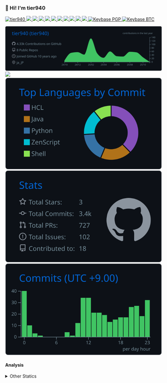 ### 👋 Hi! I'm tier940

<p align="left"> 
  <a href="https://github.com/tier940/tier940/">
    <img src="https://komarev.com/ghpvc/?username=tier940" alt="tier940" />
  </a>
  <a href="http://twitter.com/tier940">
    <img height="20" src="https://img.shields.io/twitter/follow/tier940?label=Twitter&logo=twitter&style=flat" />
  </a>
  <a href="https://github.com/tier940">
    <img height="20" src="https://img.shields.io/github/followers/tier940?label=follow&logo=github&style=flat" />
  </a>
  <a href="https://www.reddit.com/user/tier940">
    <img height="20" src="https://img.shields.io/reddit/user-karma/combined/tier940?label=Reddit&logo=reddit&style=flat" />
  </a>
  <a href="https://stackoverflow.com/users/17317833/tier940">
    <img height="20" src="https://img.shields.io/stackexchange/stackoverflow/r/17317833?label=StackOverflow&logo=stack-overflow&style=flat" />
  </a>
  <a href="https://zenn.dev/tier940">
    <img height="20" src="https://zenn.badge.nikaera.com/s/tier940/likes" />
  </a>
  <a href="https://zenn.dev/tier940">
    <img height="20" src="https://zenn.badge.nikaera.com/s/tier940/followers" />
  </a>
  <a href="https://zenn.dev/tier940">
    <img height="20" src="https://zenn.badge.nikaera.com/s/tier940/articles" />
  </a>
  <a href="http://qiita.com/tier940">
    <img height="20" src="https://qiita-badge.apiapi.app/s/tier940/posts.svg" />
  </a>
  <a href="http://qiita.com/tier940">
    <img height="20" src="https://qiita-badge.apiapi.app/s/tier940/contributions.svg" />
  </a>
  <a href="https://github.com/tier940/tier940/">
    <img height="20" src="https://github.com/tier940/tier940/actions/workflows/main.yml/badge.svg" />
  </a>
  <a href="https://keybase.io/tier940">
    <img alt="Keybase PGP" src="https://img.shields.io/keybase/pgp/tier940">
  </a>
  <a href="https://keybase.io/tier940">
    <img alt="Keybase BTC" src="https://img.shields.io/keybase/btc/tier940">
  </a>
</p>

[![](https://raw.githubusercontent.com/tier940/tier940/main/profile-summary-card-output/github_dark/0-profile-details.svg)](https://github.com/vn7n24fzkq/github-profile-summary-cards)
[![](https://raw.githubusercontent.com/tier940/tier940/main/profile-summary-card-output/github_dark/1-repos-per-language.svg)](https://github.com/vn7n24fzkq/github-profile-summary-cards) [![](https://raw.githubusercontent.com/tier940/tier940/main/profile-summary-card-output/github_dark/2-most-commit-language.svg)](https://github.com/vn7n24fzkq/github-profile-summary-cards)
[![](https://raw.githubusercontent.com/tier940/tier940/main/profile-summary-card-output/github_dark/3-stats.svg)](https://github.com/vn7n24fzkq/github-profile-summary-cards) [![](https://raw.githubusercontent.com/tier940/tier940/main/profile-summary-card-output/github_dark/4-productive-time.svg)](https://github.com/vn7n24fzkq/github-profile-summary-cards)


#### Analysis
<!-- <img height="150" src="https://github.com/tier940/tier940/blob/master/images/stat.svg" alt="Alternative Text"/> -->

<details>
  <summary>Other Statics</summary>
  <!--START_SECTION:waka-->
![Code Time](http://img.shields.io/badge/Code%20Time-6%2C307%20hrs%2029%20mins-blue)

**🐱 My GitHub Data** 

> 📦 86.9 kB Used in GitHub's Storage 
 > 
> 💼 Opted to Hire
 > 
> 📜 14 Public Repositories 
 > 
> 🔑 9 Private Repositories 
 > 
**I'm an Early 🐤** 

```text
🌞 Morning                2745 commits        ████░░░░░░░░░░░░░░░░░░░░░   16.89 % 
🌆 Daytime                5856 commits        █████████░░░░░░░░░░░░░░░░   36.03 % 
🌃 Evening                5929 commits        █████████░░░░░░░░░░░░░░░░   36.48 % 
🌙 Night                  1724 commits        ███░░░░░░░░░░░░░░░░░░░░░░   10.61 % 
```
📅 **I'm Most Productive on Saturday** 

```text
Monday                   1781 commits        ███░░░░░░░░░░░░░░░░░░░░░░   10.96 % 
Tuesday                  2490 commits        ████░░░░░░░░░░░░░░░░░░░░░   15.32 % 
Wednesday                1930 commits        ███░░░░░░░░░░░░░░░░░░░░░░   11.87 % 
Thursday                 1636 commits        ███░░░░░░░░░░░░░░░░░░░░░░   10.07 % 
Friday                   2363 commits        ████░░░░░░░░░░░░░░░░░░░░░   14.54 % 
Saturday                 3133 commits        █████░░░░░░░░░░░░░░░░░░░░   19.28 % 
Sunday                   2921 commits        ████░░░░░░░░░░░░░░░░░░░░░   17.97 % 
```


📊 **This Week I Spent My Time On** 

```text
🕑︎ Time Zone: Asia/Tokyo

💬 Programming Languages: 
Other                    37 hrs 8 mins       ████████████████████░░░░░   80.47 % 
Markdown                 2 hrs 9 mins        █░░░░░░░░░░░░░░░░░░░░░░░░   04.67 % 
YAML                     1 hr 59 mins        █░░░░░░░░░░░░░░░░░░░░░░░░   04.32 % 
Java                     1 hr 18 mins        █░░░░░░░░░░░░░░░░░░░░░░░░   02.85 % 
JSON                     1 hr 8 mins         █░░░░░░░░░░░░░░░░░░░░░░░░   02.48 % 

🔥 Editors: 
Chrome                   40 hrs 12 mins      ██████████████████████░░░   87.11 % 
VS Code                  5 hrs               ███░░░░░░░░░░░░░░░░░░░░░░   10.85 % 
IntelliJ IDEA            56 mins             █░░░░░░░░░░░░░░░░░░░░░░░░   02.03 % 

💻 Operating System: 
Windows                  43 hrs 12 mins      ███████████████████████░░   93.62 % 
Linux                    2 hrs 56 mins       ██░░░░░░░░░░░░░░░░░░░░░░░   06.38 % 
```

**I Mostly Code in Java** 

```text
Java                     11 repos            █████████░░░░░░░░░░░░░░░░   37.93 % 
HCL                      3 repos             ███░░░░░░░░░░░░░░░░░░░░░░   10.34 % 
HTML                     2 repos             ██░░░░░░░░░░░░░░░░░░░░░░░   06.90 % 
Python                   2 repos             ██░░░░░░░░░░░░░░░░░░░░░░░   06.90 % 
JavaScript               1 repo              █░░░░░░░░░░░░░░░░░░░░░░░░   03.45 % 
```



**Timeline**

![Lines of Code chart](https://raw.githubusercontent.com/tier940/tier940/main/assets/bar_graph.png)


 Last Updated on 04/09/2025 01:37:55 UTC
<!--END_SECTION:waka-->
</details>
